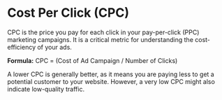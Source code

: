 # Cost Per Click (CPC)

CPC is the price you pay for each click in your pay-per-click (PPC) marketing campaigns. It is a critical metric for understanding the cost-efficiency of your ads.

**Formula:** CPC = (Cost of Ad Campaign / Number of Clicks)

A lower CPC is generally better, as it means you are paying less to get a potential customer to your website. However, a very low CPC might also indicate low-quality traffic.